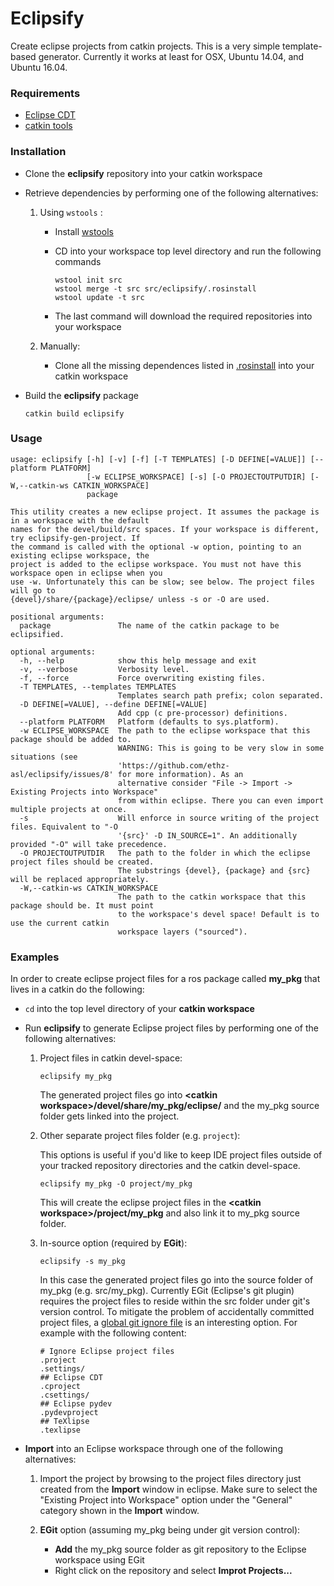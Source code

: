 # Eclipsify
Create eclipse projects from catkin projects. This is a very simple template-based generator. Currently it works at least for OSX, Ubuntu 14.04, and Ubuntu 16.04.

### Requirements
* [Eclipse CDT](https://www.eclipse.org/cdt/)
* [catkin tools](https://catkin-tools.readthedocs.io/)

### Installation
- Clone the **eclipsify** repository into your catkin workspace

- Retrieve dependencies by performing one of the following alternatives:
  1. Using `wstools` :
      - Install [wstools](http://wiki.ros.org/wstool)
      - CD into your workspace top level directory and run the following commands

          ```
          wstool init src
          wstool merge -t src src/eclipsify/.rosinstall
          wstool update -t src
        ```
      - The last command will download the required repositories into your workspace

  2. Manually:
      - Clone all the missing dependences listed in [.rosinstall](.rosinstall) into your catkin workspace

- Build the **eclipsify** package

  ```
  catkin build eclipsify
  ```

### Usage

```    
usage: eclipsify [-h] [-v] [-f] [-T TEMPLATES] [-D DEFINE[=VALUE]] [--platform PLATFORM]
                 [-w ECLIPSE_WORKSPACE] [-s] [-O PROJECTOUTPUTDIR] [-W,--catkin-ws CATKIN_WORKSPACE]
                 package

This utility creates a new eclipse project. It assumes the package is in a workspace with the default
names for the devel/build/src spaces. If your workspace is different, try eclipsify-gen-project. If
the command is called with the optional -w option, pointing to an existing eclipse workspace, the
project is added to the eclipse workspace. You must not have this workspace open in eclipse when you
use -w. Unfortunately this can be slow; see below. The project files will go to
{devel}/share/{package}/eclipse/ unless -s or -O are used.

positional arguments:
  package               The name of the catkin package to be eclipsified.

optional arguments:
  -h, --help            show this help message and exit
  -v, --verbose         Verbosity level.
  -f, --force           Force overwriting existing files.
  -T TEMPLATES, --templates TEMPLATES
                        Templates search path prefix; colon separated.
  -D DEFINE[=VALUE], --define DEFINE[=VALUE]
                        Add cpp (c pre-processor) definitions.
  --platform PLATFORM   Platform (defaults to sys.platform).
  -w ECLIPSE_WORKSPACE  The path to the eclipse workspace that this package should be added to.
                        WARNING: This is going to be very slow in some situations (see
                        'https://github.com/ethz-asl/eclipsify/issues/8' for more information). As an
                        alternative consider "File -> Import -> Existing Projects into Workspace"
                        from within eclipse. There you can even import multiple projects at once.
  -s                    Will enforce in source writing of the project files. Equivalent to "-O
                        '{src}' -D IN_SOURCE=1". An additionally provided "-O" will take precedence.
  -O PROJECTOUTPUTDIR   The path to the folder in which the eclipse project files should be created.
                        The substrings {devel}, {package} and {src} will be replaced appropriately.
  -W,--catkin-ws CATKIN_WORKSPACE
                        The path to the catkin workspace that this package should be. It must point
                        to the workspace's devel space! Default is to use the current catkin
                        workspace layers ("sourced").
```

### Examples
In order to create eclipse project files for a ros package called **my_pkg** that lives in a 
catkin do the following:

- `cd` into the top level directory of your **catkin workspace**

- Run **eclipsify** to generate Eclipse project files by performing one of the following alternatives:
  1. Project files in catkin devel-space:
      ```
      eclipsify my_pkg
      ```
      The generated project files go into **\<catkin workspace>/devel/share/my_pkg/eclipse/** and the my_pkg source folder gets linked into the project.

  2. Other separate project files folder (e.g. `project`):

      This options is useful if you'd like to keep IDE project files outside of your tracked repository directories and the catkin devel-space.
      ```
      eclipsify my_pkg -O project/my_pkg
      ```

      This will create the eclipse project files in the **\<catkin workspace>/project/my_pkg** and also link it to my_pkg source folder.

  3. In-source option (required by **EGit**):
      ```
      eclipsify -s my_pkg
      ```
      In this case the generated project files go into the source folder of my_pkg (e.g. src/my_pkg).
      Currently EGit (Eclipse's git plugin) requires the project files to reside within the src folder under git's version control.
      To mitigate the problem of accidentally committed project files, a [global git ignore file](https://help.github.com/articles/ignoring-files/#create-a-global-gitignore) is an interesting option. 
      For example with the following content:
      ```
      # Ignore Eclipse project files
      .project
      .settings/
      ## Eclipse CDT
      .cproject
      .csettings/
      ## Eclipse pydev
      .pydevproject
      ## TeXlipse
      .texlipse
      ```
- **Import** into an Eclipse workspace through one of the following alternatives:

  1. Import the project by browsing to the project files directory just created from the **Import** window in eclipse.
  Make sure to select the "Existing Project into Workspace" option under the "General" category
  shown in the **Import** window.
  
  2. **EGit** option (assuming my_pkg being under git version control):
      - **Add** the my_pkg source folder as git repository to the Eclipse workspace using EGit
      - Right click on the repository and select **Improt Projects...**

